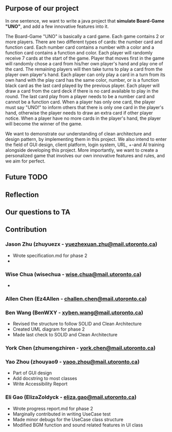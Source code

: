 ## Purpose of our project
In one sentence, we want to write a java project that **simulate Board-Game "UNO"**, and add a few innovative features into it.

The Board-Game "UNO" is basically a card game. Each game contains 2 or more players. There are two different types of cards: the number card and function card. Each number card contains a number with a color and a function card contains a function and color. Each player will randomly receive 7 cards at the start of the game. Player that moves first in the game will randomly chose a card from his/her own player's hand and play one of the card. The remaining players will then take turns to play a card from the player own player's hand. Each player can only play a card in a turn from its own hand with the play card has the same color, number, or is a function black card as the last card played by the previous player. Each player will draw a card from the card deck if there is no card available to play in the round. The last card play from a player needs to be a number card and cannot be a function card. When a player has only one card, the player must say "UNO!" to inform others that there is only one card in the player's hand, otherwise the player needs to draw an extra card if other player notice. When a player have no more cards in the player's hand, the player will become the winner of the game.

We want to demonstrate our understanding of clean architecture and design pattern, by implementing them in this project. We also intend to enter the field of GUI design, client platform, login system, URL,
+-and AI training alongside developing this project. More importantly, we want to create a personalized game that involves our own innovative features and rules, and we aim for perfect.

## Future TODO

## Reflection


## Our questions to TA


## Contribution

### Jason Zhu (zhuyuezx - yuezhexuan.zhu@mail.utoronto.ca)
* Wrote specification.md for phase 2
* 

### Wise Chua (wisechua - wise.chua@mail.utoronto.ca)
* 

### Allen Chen (Ez4Allen - challen.chen@mail.utoronto.ca)


### Ben Wang (BenWXY - xyben.wang@mail.utoronto.ca)
* Revised the structure to follow SOLID and Clean Architecture
* Created UML diagram for phase 2
* Made last check to SOLID and Clean Architecture

### York Chen (zhumengzhiren - york.chen@mail.utoronto.ca)


### Yao Zhou (zhouyao9 - yaoo.zhou@mail.utoronto.ca)
* Part of GUI design
* Add docstring to most classes
* Write Accessibility Report

### Eli Gao (ElizaZoldyck - eliza.gao@mail.utoronto.ca)
* Wrote progress report.md for phase 2
* Marginally contributed in writing UseCase test
* Made minor debugs for the UseCase class structure
* Modified BGM function and sound related features in UI class
